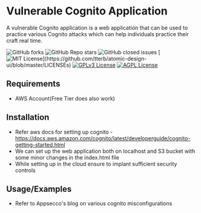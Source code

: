 # Vulnerable Cognito Application 

A vulnerable Cognito application is a web application that can be used to practice various Cognito attacks which can help individuals practice their craft real time.

![GitHub forks](https://img.shields.io/github/forks/0xAs1F/getCognitoCreds)  ![GitHub Repo stars](https://img.shields.io/github/stars/0xAs1F/getCognitoCreds)  ![GitHub closed issues](https://img.shields.io/github/issues-closed-raw/0xAs1F/getCognitoCreds) [![MIT License](https://img.shields.io/apm/l/atomic-design-ui.svg?)](https://github.com/tterb/atomic-design-ui/blob/master/LICENSEs)  [![GPLv3 License](https://img.shields.io/badge/License-GPL%20v3-yellow.svg)](https://opensource.org/licenses/) [![AGPL License](https://img.shields.io/badge/license-AGPL-blue.svg)](http://www.gnu.org/licenses/agpl-3.0)

## Requirements

* AWS Account(Free Tier does also work)

## Installation

* Refer aws docs for setting up cognito - https://docs.aws.amazon.com/cognito/latest/developerguide/cognito-getting-started.html
* We can set up the web application both on localhost and S3 bucket with some minor changes in the index.html file 
* While setting up in the cloud ensure to implant sufficient security controls 
    
## Usage/Examples

* Refer to Appsecco's blog on various cognito misconfigurations